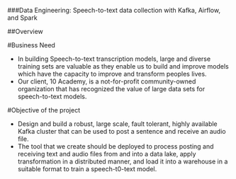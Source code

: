 ###Data Engineering: Speech-to-text data collection with Kafka, Airflow, and Spark

##Overview

#Business Need

* In building Speech-to-text transcription models, large and diverse training sets are valuable as they enable us to build and improve models which have the capacity to improve and transform peoples lives.
* Our client, 10 Academy, is a not-for-profit community-owned organization that has recognized the value of large data sets for speech-to-text models.

#Objective of the project

* Design and build a robust, large scale, fault tolerant, highly available Kafka cluster that can be used to post a sentence and receive an audio file. 
* The tool that we create should be deployed to process posting and receiving text and audio files from and into a data lake, apply transformation in a distributed manner, and load it into a warehouse in a suitable format to train a speech-t0-text model.  
